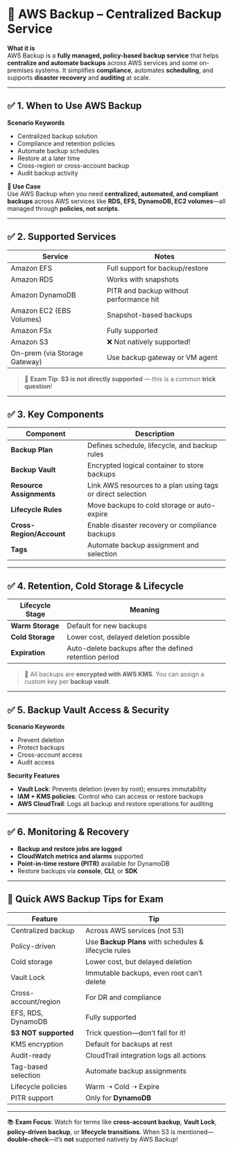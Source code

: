 # 📘 AWS Backup – Centralized Backup Service

**What it is**  
AWS Backup is a **fully managed, policy-based backup service** that helps **centralize and automate backups** across AWS services and some on-premises systems. It simplifies **compliance**, automates **scheduling**, and supports **disaster recovery** and **auditing** at scale.

---

## ✅ 1. When to Use AWS Backup

**Scenario Keywords**
- Centralized backup solution
- Compliance and retention policies
- Automate backup schedules
- Restore at a later time
- Cross-region or cross-account backup
- Audit backup activity

**📌 Use Case**  
Use AWS Backup when you need **centralized, automated, and compliant backups** across AWS services like **RDS, EFS, DynamoDB, EC2 volumes**—all managed through **policies, not scripts**.

---

## ✅ 2. Supported Services

| Service                        | Notes                                     |
|-------------------------------|-------------------------------------------|
| Amazon EFS                    | Full support for backup/restore           |
| Amazon RDS                    | Works with snapshots                      |
| Amazon DynamoDB               | PITR and backup without performance hit   |
| Amazon EC2 (EBS Volumes)      | Snapshot-based backups                    |
| Amazon FSx                    | Fully supported                           |
| Amazon S3                     | ❌ Not natively supported!                |
| On-prem (via Storage Gateway) | Use backup gateway or VM agent            |

> 📝 **Exam Tip**: **S3 is not directly supported** — this is a common **trick question**!

---

## ✅ 3. Key Components

| Component               | Description                                                        |
|-------------------------|--------------------------------------------------------------------|
| **Backup Plan**         | Defines schedule, lifecycle, and backup rules                     |
| **Backup Vault**        | Encrypted logical container to store backups                      |
| **Resource Assignments**| Link AWS resources to a plan using tags or direct selection        |
| **Lifecycle Rules**     | Move backups to cold storage or auto-expire                       |
| **Cross-Region/Account**| Enable disaster recovery or compliance backups                     |
| **Tags**                | Automate backup assignment and selection                          |

---

## ✅ 4. Retention, Cold Storage & Lifecycle

| Lifecycle Stage | Meaning                                                     |
|------------------|-------------------------------------------------------------|
| **Warm Storage** | Default for new backups                                     |
| **Cold Storage** | Lower cost, delayed deletion possible                       |
| **Expiration**   | Auto-delete backups after the defined retention period      |

> 🔐 All backups are **encrypted with AWS KMS**. You can assign a custom key per **backup vault**.

---

## ✅ 5. Backup Vault Access & Security

**Scenario Keywords**
- Prevent deletion
- Protect backups
- Cross-account access
- Audit access

**Security Features**
- **Vault Lock**: Prevents deletion (even by root); ensures immutability  
- **IAM + KMS policies**: Control who can access or restore backups  
- **AWS CloudTrail**: Logs all backup and restore operations for auditing

---

## ✅ 6. Monitoring & Recovery

- **Backup and restore jobs are logged**
- **CloudWatch metrics and alarms** supported
- **Point-in-time restore (PITR)** available for DynamoDB
- Restore backups via **console**, **CLI**, or **SDK**

---

## 🧠 Quick AWS Backup Tips for Exam

| Feature                 | Tip                                                   |
|--------------------------|--------------------------------------------------------|
| Centralized backup       | Across AWS services (not S3)                          |
| Policy-driven            | Use **Backup Plans** with schedules & lifecycle rules |
| Cold storage             | Lower cost, but delayed deletion                      |
| Vault Lock               | Immutable backups, even root can’t delete             |
| Cross-account/region     | For DR and compliance                                 |
| EFS, RDS, DynamoDB       | Fully supported                                        |
| **S3 NOT supported**     | Trick question—don’t fall for it!                     |
| KMS encryption           | Default for backups at rest                           |
| Audit-ready              | CloudTrail integration logs all actions               |
| Tag-based selection      | Automate backup assignments                           |
| Lifecycle policies       | Warm ➝ Cold ➝ Expire                                  |
| PITR support             | Only for **DynamoDB**                                 |

---

📚 **Exam Focus**: Watch for terms like **cross-account backup**, **Vault Lock**, **policy-driven backup**, or **lifecycle transitions**. When S3 is mentioned—**double-check**—it’s **not** supported natively by AWS Backup!

